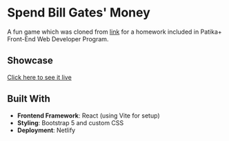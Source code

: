 # Spend Bill Gates' Money

A fun game which was cloned from [link](https://neal.fun/spend) for a homework included in Patika+ Front-End Web Developer Program.

## Showcase
[Click here to see it live](https://snazzy-shortbread-26397c.netlify.app/)

## Built With
- **Frontend Framework**: React (using Vite for setup)
- **Styling**: Bootstrap 5 and custom CSS
- **Deployment**: Netlify